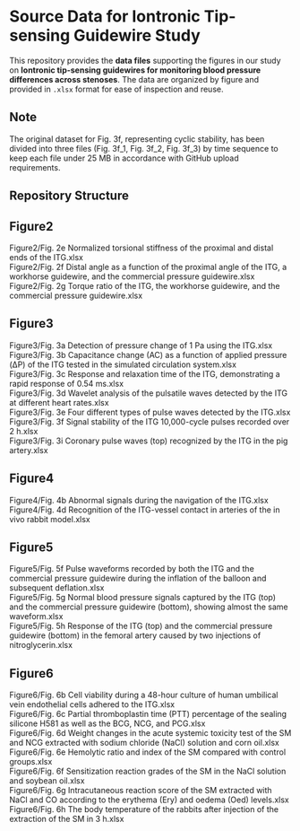 # Source Data for Iontronic Tip-sensing Guidewire Study

This repository provides the **data files** supporting the figures in our study on **Iontronic tip-sensing guidewires for monitoring blood pressure differences across stenoses**. The data are organized by figure and provided in `.xlsx` format for ease of inspection and reuse.  
## Note
The original dataset for Fig. 3f, representing cyclic stability, has been divided into three files (Fig. 3f_1, Fig. 3f_2, Fig. 3f_3) by time sequence to keep each file under 25 MB in accordance with GitHub upload requirements.  
## Repository Structure
## Figure2
Figure2/Fig. 2e Normalized torsional stiffness of the proximal and distal ends of the ITG.xlsx  
Figure2/Fig. 2f Distal angle as a function of the proximal angle of the ITG, a workhorse guidewire, and the commercial pressure guidewire.xlsx  
Figure2/Fig. 2g Torque ratio of the ITG, the workhorse guidewire, and the commercial pressure guidewire.xlsx  
## Figure3
Figure3/Fig. 3a Detection of pressure change of 1 Pa using the ITG.xlsx  
Figure3/Fig. 3b Capacitance change (AC) as a function of applied pressure (ΔP) of the ITG tested in the simulated circulation system.xlsx  
Figure3/Fig. 3c Response and relaxation time of the ITG, demonstrating a rapid response of 0.54 ms.xlsx  
Figure3/Fig. 3d Wavelet analysis of the pulsatile waves detected by the ITG at different heart rates.xlsx  
Figure3/Fig. 3e Four different types of pulse waves detected by the ITG.xlsx  
Figure3/Fig. 3f Signal stability of the ITG 10,000-cycle pulses recorded over 2 h.xlsx  
Figure3/Fig. 3i Coronary pulse waves (top) recognized by the ITG in the pig artery.xlsx  
## Figure4
Figure4/Fig. 4b Abnormal signals during the navigation of the ITG.xlsx  
Figure4/Fig. 4d Recognition of the ITG-vessel contact in arteries of the in vivo rabbit model.xlsx  
## Figure5
Figure5/Fig. 5f Pulse waveforms recorded by both the ITG and the commercial pressure guidewire during the inflation of the balloon and subsequent deflation.xlsx  
Figure5/Fig. 5g Normal blood pressure signals captured by the ITG (top) and the commercial pressure guidewire (bottom), showing almost the same waveform.xlsx  
Figure5/Fig. 5h Response of the ITG (top) and the commercial pressure guidewire (bottom) in the femoral artery caused by two injections of nitroglycerin.xlsx  
## Figure6
Figure6/Fig. 6b Cell viability during a 48-hour culture of human umbilical vein endothelial cells adhered to the ITG.xlsx  
Figure6/Fig. 6c Partial thromboplastin time (PTT) percentage of the sealing silicone H581 as well as the BCG, NCG, and PCG.xlsx  
Figure6/Fig. 6d Weight changes in the acute systemic toxicity test of the SM and NCG extracted with sodium chloride (NaCl) solution and corn oil.xlsx  
Figure6/Fig. 6e Hemolytic ratio and index of the SM compared with control groups.xlsx  
Figure6/Fig. 6f Sensitization reaction grades of the SM in the NaCl solution and soybean oil.xlsx  
Figure6/Fig. 6g Intracutaneous reaction score of the SM extracted with NaCl and CO according to the erythema (Ery) and oedema (Oed) levels.xlsx  
Figure6/Fig. 6h The body temperature of the rabbits after injection of the extraction of the SM in 3 h.xlsx  
